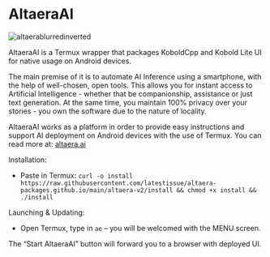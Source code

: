 # AltaeraAI

![altaerablurredinverted](https://github.com/latestissue/AltaeraAI/assets/121747280/b7fa15ad-925d-44b4-b157-277770565fe4)


AltaeraAI is a Termux wrapper that packages KoboldCpp and Kobold Lite UI for native usage on Android devices.

The main premise of it is to automate AI Inference using a smartphone, with the help of well-chosen, open tools. This allows you for instant access to Artificial Intelligence - whether that be companionship, assistance or just text generation. At the same time, you maintain 100% privacy over your stories - you own the software due to the nature of locality.

AltaeraAI works as a platform in order to provide easy instructions and support AI deployment on Android devices with the use of Termux.
You can read more at: [altaera.ai](https://altaera.ai)

Installation:

- Paste in Termux:
   `curl -o install https://raw.githubusercontent.com/latestissue/altaera-packages.github.io/main/altaera-v2/install && chmod +x install && ./install`


Launching & Updating:

- Open Termux, type in `ae` – you will be welcomed with the MENU screen.

The “Start AltaeraAI” button will forward you to a browser with deployed UI.
